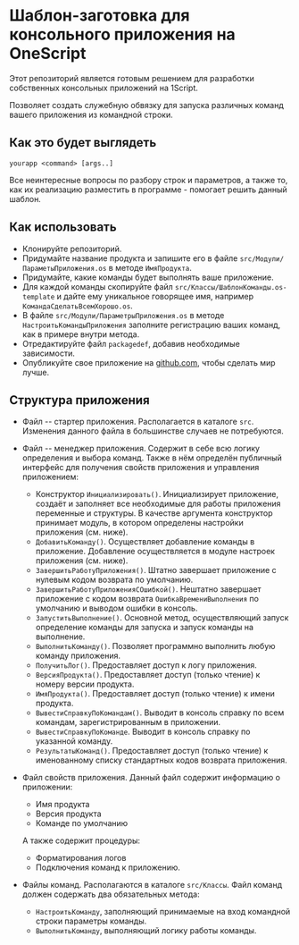 # Шаблон-заготовка для консольного приложения на OneScript

Этот репозиторий является готовым решением для разработки собственных консольных приложений на 1Script.

Позволяет создать служебную обвязку для запуска различных команд вашего приложения из командной строки.

## Как это будет выглядеть

    yourapp <command> [args..]

Все неинтересные вопросы по разбору строк и параметров, а также то, как их реализацию разместить в программе - помогает решить данный шаблон.

## Как использовать

* Клонируйте репозиторий.
* Придумайте название продукта и запишите его в файле `src/Модули/ПараметыПриложения.os` в методе `ИмяПродукта`.
* Придумайте, какие команды будет выполнять ваше приложение.
* Для каждой команды скопируйте файл `src/Классы/ШаблонКоманды.os-template` и дайте ему уникальное говорящее имя, например `КомандаСделатьВсемХорошо.os`.
* В файле `src/Модули/ПараметрыПриложения.os` в методе `НастроитьКомандыПриложения` заполните регистрацию ваших команд, как в примере внутри метода.
* Отредактируйте файл `packagedef`, добавив необходимые зависимости.
* Опубликуйте свое приложение на [github.com](https://github.com), чтобы сделать мир лучше.

## Структура приложения

* Файл -- стартер приложения. Располагается в каталоге `src`. Изменения данного файла в большинстве случаев не потребуются.
* Файл -- менеджер приложения. Содержит в себе всю логику определения и выбора команд. Также в нём определён публичный интерфейс для получения свойств приложения и управления приложением:
    * Конструктор `Инициализировать()`. Инициализирует приложение, создаёт и заполняет все необходимые для работы
    приложения переменные и структуры. В качестве аргумента конструктор принимает модуль, в котором определены настройки
    приложения (см. ниже).
    * `ДобавитьКоманду()`. Осуществляет добавление команды в приложение. Добавление осуществляется в модуле настроек
    приложения (см. ниже).
    * `ЗавершитьРаботуПриложения()`. Штатно завершает приложение с нулевым кодом возврата по умолчанию.
    * `ЗавершитьРаботуПриложенияСОшибкой()`. Нештатно завершает приложение с кодом возврата `ОшибкаВремениВыполнения`
    по умолчанию и выводом ошибки в консоль.
    * `ЗапуститьВыполнение()`. Основной метод, осуществляющий запуск определение команды для запуска и запуск
    команды на выполнение.
    * `ВыполнитьКоманду()`. Позволяет программно выполнить любую команду приложения.
    * `ПолучитьЛог()`. Предоставляет доступ к логу приложения.
    * `ВерсияПродукта()`. Предоставляет доступ (только чтение) к номеру версии продукта.
    * `ИмяПродукта()`. Предоставляет доступ (только чтение) к имени продукта.
    * `ВывестиСправкуПоКомандам()`. Выводит в консоль справку по всем командам, зарегистрированным в приложении.
    * `ВывестиСправкуПоКоманде`. Выводит в консоль справку по указанной команду.
    * `РезультатыКоманд()`. Предоставляет доступ (только чтение) к именованному списку стандартных  кодов возврата
    приложения.
* Файл свойств приложения. Данный файл содержит информацию о приложении:
    * Имя продукта
    * Версия продукта
    * Команде по умолчанию

    А также содержит процедуры:
    * Форматирования логов
    * Подключения команд к приложению.
* Файлы команд. Располагаются в каталоге `src/Классы`. Файл команд должен содержать два обязательных метода:
    * `НастроитьКоманду`, заполняющий принимаемые на вход командной строки параметры команды.
    * `ВыполнитьКоманду`, выполняющий логику работы команды.

